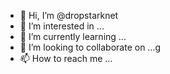 - 👋 Hi, I’m @dropstarknet
- 👀 I’m interested in ...
- 🌱 I’m currently learning ...
- 💞️ I’m looking to collaborate on ...g
- 📫 How to reach me ...

<!---
dropstarknet/dropstarknet is a ✨ special ✨ repository because its `README.md` (this file) appears on your GitHub profile.
You can click the Preview link to take a look at your changes.
--->
